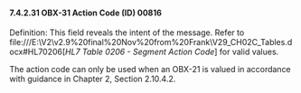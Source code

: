 #### 7.4.2.31 OBX-31 Action Code (ID) 00816

Definition: This field reveals the intent of the message. Refer to file:///E:\V2\v2.9%20final%20Nov%20from%20Frank\V29_CH02C_Tables.docx#HL70206[_HL7 Table 0206 - Segment Action Code_] for valid values.

The action code can only be used when an OBX-21 is valued in accordance with guidance in Chapter 2, Section 2.10.4.2.
